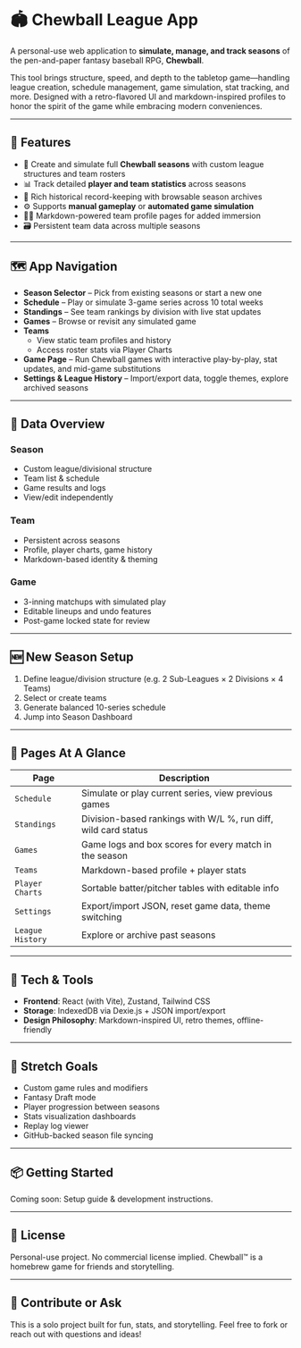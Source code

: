 # 🏟️ Chewball League App

A personal-use web application to **simulate, manage, and track seasons** of the pen-and-paper fantasy baseball RPG, **Chewball**.

This tool brings structure, speed, and depth to the tabletop game—handling league creation, schedule management, game simulation, stat tracking, and more. Designed with a retro-flavored UI and markdown-inspired profiles to honor the spirit of the game while embracing modern conveniences.

---

## 🎯 Features

- 📅 Create and simulate full **Chewball seasons** with custom league structures and team rosters
- 📊 Track detailed **player and team statistics** across seasons
- 🧾 Rich historical record-keeping with browsable season archives
- ⚙️ Supports **manual gameplay** or **automated game simulation**
- 🧙‍♂️ Markdown-powered team profile pages for added immersion
- 🗃️ Persistent team data across multiple seasons

---

## 🗺 App Navigation

- **Season Selector** – Pick from existing seasons or start a new one
- **Schedule** – Play or simulate 3-game series across 10 total weeks
- **Standings** – See team rankings by division with live stat updates
- **Games** – Browse or revisit any simulated game
- **Teams**
  - View static team profiles and history
  - Access roster stats via Player Charts
- **Game Page** – Run Chewball games with interactive play-by-play, stat updates, and mid-game substitutions
- **Settings & League History** – Import/export data, toggle themes, explore archived seasons

---

## 🧱 Data Overview

### Season

- Custom league/divisional structure
- Team list & schedule
- Game results and logs
- View/edit independently

### Team

- Persistent across seasons
- Profile, player charts, game history
- Markdown-based identity & theming

### Game

- 3-inning matchups with simulated play
- Editable lineups and undo features
- Post-game locked state for review

---

## 🆕 New Season Setup

1. Define league/division structure (e.g. 2 Sub-Leagues × 2 Divisions × 4 Teams)
2. Select or create teams
3. Generate balanced 10-series schedule
4. Jump into Season Dashboard

---

## 📂 Pages At A Glance

| Page             | Description                                                    |
| ---------------- | -------------------------------------------------------------- |
| `Schedule`       | Simulate or play current series, view previous games           |
| `Standings`      | Division-based rankings with W/L %, run diff, wild card status |
| `Games`          | Game logs and box scores for every match in the season         |
| `Teams`          | Markdown-based profile + player stats                          |
| `Player Charts`  | Sortable batter/pitcher tables with editable info              |
| `Settings`       | Export/import JSON, reset game data, theme switching           |
| `League History` | Explore or archive past seasons                                |

---

## 🧰 Tech & Tools

- **Frontend**: React (with Vite), Zustand, Tailwind CSS
- **Storage**: IndexedDB via Dexie.js + JSON import/export
- **Design Philosophy**: Markdown-inspired UI, retro themes, offline-friendly

---

## 🔮 Stretch Goals

- Custom game rules and modifiers
- Fantasy Draft mode
- Player progression between seasons
- Stats visualization dashboards
- Replay log viewer
- GitHub-backed season file syncing

---

## 📦 Getting Started

Coming soon: Setup guide & development instructions.

---

## 📝 License

Personal-use project. No commercial license implied. Chewball™ is a homebrew game for friends and storytelling.

---

## 💌 Contribute or Ask

This is a solo project built for fun, stats, and storytelling. Feel free to fork or reach out with questions and ideas!
